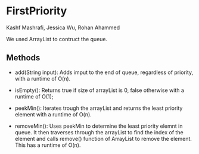 # FirstPriority
Kashf Mashrafi, Jessica Wu, Rohan Ahammed

We used ArrayList to contruct the queue. 

## Methods

* add(String input):
Adds imput to the end of queue, regardless of priority, with a runtime of O(n).

* isEmpty():
Returns true if size of arrayList is 0, false otherwise with a runtime of O(1);

* peekMin():
Iterates trough the arrayList and returns the least priority element with a runtime of O(n).

* removeMin():
Uses peekMin to determine the least priority elemnt in queue. It then traverses through the arrayList to find the index of the element and calls remove() function of ArrayList to remove the element. This has a runtime of O(n).


